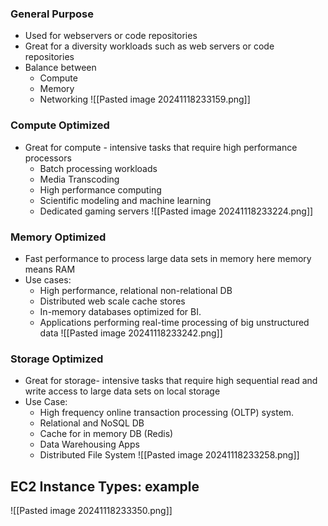 ### General Purpose

- Used for webservers or code repositories
- Great for a diversity workloads such as web servers or code repositories
- Balance between 
	- Compute
	- Memory
	- Networking
 ![[Pasted image 20241118233159.png]]

### Compute Optimized
- Great for compute - intensive tasks that require high performance processors
	- Batch processing workloads
	- Media Transcoding
	- High performance computing
	- Scientific modeling and machine learning
	- Dedicated gaming servers
![[Pasted image 20241118233224.png]]

### Memory Optimized
- Fast performance to process large data sets in memory here memory means RAM
- Use cases:
	- High performance, relational non-relational DB
	- Distributed web scale cache stores
	- In-memory databases optimized for BI.
	- Applications performing real-time processing of big unstructured data
![[Pasted image 20241118233242.png]]

### Storage Optimized
- Great for storage- intensive tasks that require high sequential read and write access to large data sets on local storage
- Use Case:
	- High frequency online transaction processing (OLTP) system.
	- Relational and NoSQL DB
	- Cache for in memory DB (Redis)
	- Data Warehousing Apps
	- Distributed File System
![[Pasted image 20241118233258.png]]

## EC2 Instance Types: example

![[Pasted image 20241118233350.png]]

